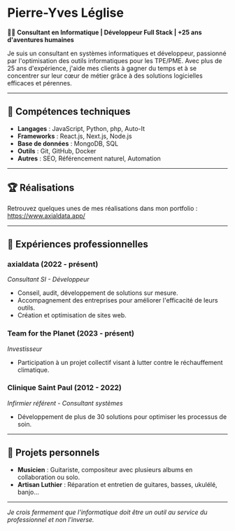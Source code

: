# Pierre-Yves Léglise

👨‍💻 **Consultant en Informatique | Développeur Full Stack | +25 ans d'aventures humaines**

Je suis un consultant en systèmes informatiques et développeur, passionné par l'optimisation des outils informatiques pour les TPE/PME. Avec plus de 25 ans d'expérience, j'aide mes clients à gagner du temps et à se concentrer sur leur cœur de métier grâce à des solutions logicielles efficaces et pérennes.

---

## 🔧 Compétences techniques

- **Langages** : JavaScript, Python, php, Auto-It
- **Frameworks** : React.js, Next.js, Node.js
- **Base de données** : MongoDB, SQL
- **Outils** : Git, GitHub, Docker
- **Autres** : SEO, Référencement naturel, Automation

---

## 🏆 Réalisations

Retrouvez quelques unes de mes réalisations dans mon portfolio : https://www.axialdata.app/

---

## 💼 Expériences professionnelles

### axialdata (2022 - présent)
*Consultant SI - Développeur*  
- Conseil, audit, développement de solutions sur mesure.
- Accompagnement des entreprises pour améliorer l'efficacité de leurs outils.
- Création et optimisation de sites web.

### Team for the Planet (2023 - présent)
*Investisseur*  
- Participation à un projet collectif visant à lutter contre le réchauffement climatique.

### Clinique Saint Paul (2012 - 2022)
*Infirmier référent - Consultant systèmes*  
- Développement de plus de 30 solutions pour optimiser les processus de soin.

---

## 🎸 Projets personnels
- **Musicien** : Guitariste, compositeur avec plusieurs albums en collaboration ou solo.
- **Artisan Luthier** : Réparation et entretien de guitares, basses, ukulélé, banjo...

---

*Je crois fermement que l'informatique doit être un outil au service du professionnel et non l'inverse.*
